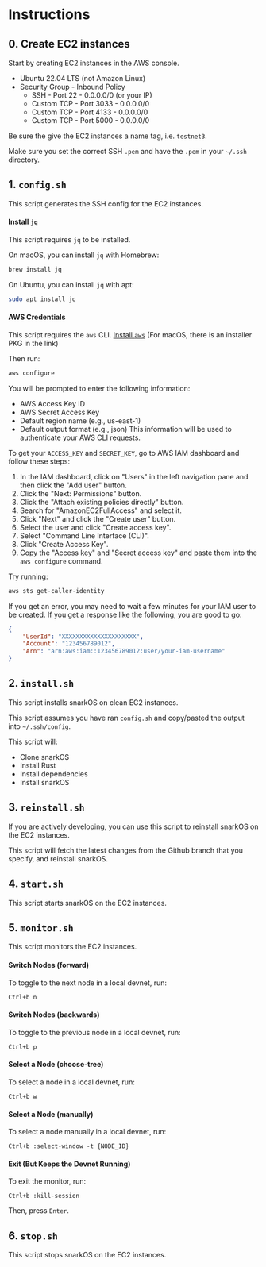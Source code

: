 # Instructions

## 0. Create EC2 instances

Start by creating EC2 instances in the AWS console.
- Ubuntu 22.04 LTS (not Amazon Linux)
- Security Group - Inbound Policy
  - SSH - Port 22 - 0.0.0.0/0 (or your IP)
  - Custom TCP - Port 3033 - 0.0.0.0/0
  - Custom TCP - Port 4133 - 0.0.0.0/0
  - Custom TCP - Port 5000 - 0.0.0.0/0

Be sure the give the EC2 instances a name tag, i.e. `testnet3`.

Make sure you set the correct SSH `.pem` and have the `.pem` in your `~/.ssh` directory.

## 1. `config.sh`

This script generates the SSH config for the EC2 instances.

#### Install `jq`

This script requires `jq` to be installed.

On macOS, you can install `jq` with Homebrew:
```bash
brew install jq
```

On Ubuntu, you can install `jq` with apt:
```bash
sudo apt install jq
```

#### AWS Credentials

This script requires the `aws` CLI.
[Install `aws`](https://docs.aws.amazon.com/cli/latest/userguide/getting-started-install.html)
(For macOS, there is an installer PKG in the link)

Then run:
```bash
aws configure
```
You will be prompted to enter the following information:
- AWS Access Key ID
- AWS Secret Access Key
- Default region name (e.g., us-east-1)
- Default output format (e.g., json)
This information will be used to authenticate your AWS CLI requests.

To get your `ACCESS_KEY` and `SECRET_KEY`, go to AWS IAM dashboard and follow these steps:
1. In the IAM dashboard, click on "Users" in the left navigation pane and then click the "Add user" button.
2. Click the "Next: Permissions" button.
3. Click the "Attach existing policies directly" button.
4. Search for "AmazonEC2FullAccess" and select it.
5. Click "Next" and click the "Create user" button.
6. Select the user and click "Create access key".
7. Select "Command Line Interface (CLI)".
8. Click "Create Access Key".
9. Copy the "Access key" and "Secret access key" and paste them into the `aws configure` command.

Try running:
```bash
aws sts get-caller-identity
```
If you get an error, you may need to wait a few minutes for your IAM user to be created.
If you get a response like the following, you are good to go:
```json
{
    "UserId": "XXXXXXXXXXXXXXXXXXXXX",
    "Account": "123456789012",
    "Arn": "arn:aws:iam::123456789012:user/your-iam-username"
}
```

## 2. `install.sh`

This script installs snarkOS on clean EC2 instances.

This script assumes you have ran `config.sh` and copy/pasted the output into `~/.ssh/config`.

This script will:
- Clone snarkOS
- Install Rust
- Install dependencies
- Install snarkOS

## 3. `reinstall.sh`

If you are actively developing, you can use this script to reinstall snarkOS on the EC2 instances.

This script will fetch the latest changes from the Github branch that you specify, and reinstall snarkOS.

## 4. `start.sh`

This script starts snarkOS on the EC2 instances.

## 5. `monitor.sh`

This script monitors the EC2 instances.

#### Switch Nodes (forward)

To toggle to the next node in a local devnet, run:
```
Ctrl+b n
```

#### Switch Nodes (backwards)

To toggle to the previous node in a local devnet, run:
```
Ctrl+b p
```

#### Select a Node (choose-tree)

To select a node in a local devnet, run:
```
Ctrl+b w
```

#### Select a Node (manually)

To select a node manually in a local devnet, run:
```
Ctrl+b :select-window -t {NODE_ID}
```

#### Exit (But Keeps the Devnet Running)

To exit the monitor, run:
```
Ctrl+b :kill-session
```
Then, press `Enter`.

## 6. `stop.sh`

This script stops snarkOS on the EC2 instances.
